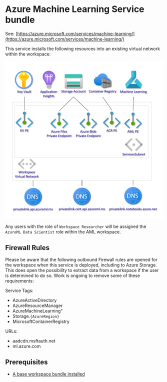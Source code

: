 # Azure Machine Learning Service bundle

See: [https://azure.microsoft.com/services/machine-learning/](https://azure.microsoft.com/services/machine-learning/)

This service installs the following resources into an existing virtual network within the workspace:

![Azure Machine Learning Service](images/aml_service.png)

Any users with the role of `Workspace Researcher` will be assigned the `AzureML Data Scientist` role within the AML workspace.

## Firewall Rules

Please be aware that the following outbound Firewall rules are opened for the workspace when this service is deployed, including to Azure Storage. This does open the possibility to extract data from a workspace if the user is determined to do so. Work is ongoing to remove some of these requirements:

Service Tags:
- AzureActiveDirectory
- AzureResourceManager
- AzureMachineLearning"
- Storage.`{AzureRegion}`
- MicrosoftContainerRegistry

URLs:
- aadcdn.msftauth.net
- ml.azure.com


## Prerequisites

- [A base workspace bundle installed](../workspaces/base.md)

